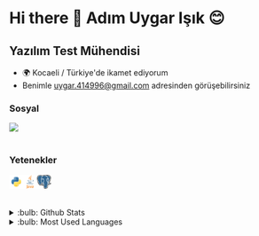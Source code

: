 # Hi there 👋 Adım Uygar Işık :blush:

## Yazılım Test Mühendisi

* 🌍 Kocaeli / Türkiye'de ikamet ediyorum
* Benimle uygar.414996@gmail.com adresinden görüşebilirsiniz


### Sosyal

[<img width="22" src="https://unpkg.com/simple-icons@v8/icons/linkedin.svg" align="left" />][linkedin]

[linkedin]:https://www.linkedin.com/in/uygar-i%C5%9F%C4%B1k-0274b5247/

<br />
<br />

### Yetenekler

<img src=https://raw.githubusercontent.com/github/explore/80688e429a7d4ef2fca1e82350fe8e3517d3494d/topics/python/python.png width="25" height="25"><img src=https://raw.githubusercontent.com/github/explore/80688e429a7d4ef2fca1e82350fe8e3517d3494d/topics/java/java.png width="25" height="25"><img src=https://raw.githubusercontent.com/github/explore/80688e429a7d4ef2fca1e82350fe8e3517d3494d/topics/postgresql/postgresql.png width="25" height="25">


<br />

<details>
<summary>:bulb: Github Stats</summary>
<img src="https://github-readme-stats.vercel.app/api?username=uygar">
</details>


<details>
<summary>:bulb: Most Used Languages</summary>
<img src="https://github-readme-stats.vercel.app/api/top-langs/?username=anuraghazra&layout=compact">
</details>









